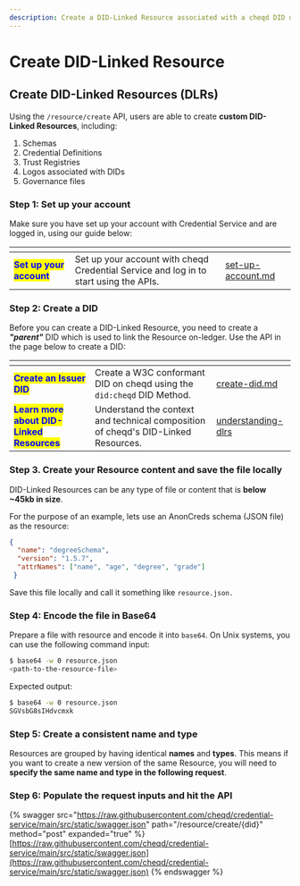 ```yaml
---
description: Create a DID-Linked Resource associated with a cheqd DID over REST API
---
```


# Create DID-Linked Resource

## Create DID-Linked Resources (DLRs)

Using the `/resource/create` API, users are able to create **custom DID-Linked Resources**, including:

1. Schemas
2. Credential Definitions
3. Trust Registries
4. Logos associated with DIDs
5. Governance files

### Step 1: Set up your account

Make sure you have set up your account with Credential Service and are logged in, using our guide below:

<table data-card-size="large" data-view="cards"><thead><tr><th></th><th></th><th data-hidden data-card-target data-type="content-ref"></th></tr></thead><tbody><tr><td><mark style="color:blue;"><strong>Set up your account</strong></mark></td><td>Set up your account with cheqd Credential Service and log in to start using the APIs.</td><td><a href="../set-up-account.md">set-up-account.md</a></td></tr></tbody></table>

### Step 2: Create a DID

Before you can create a DID-Linked Resource, you need to create a _**"parent"**_ DID which is used to link the Resource on-ledger. Use the API in the page below to create a DID:

<table data-card-size="large" data-view="cards"><thead><tr><th></th><th></th><th data-hidden data-card-target data-type="content-ref"></th></tr></thead><tbody><tr><td><mark style="color:blue;"><strong>Create an Issuer DID</strong></mark></td><td>Create a W3C conformant DID on cheqd using the <code>did:cheqd</code> DID Method.</td><td><a href="../dids/create-did.md">create-did.md</a></td></tr><tr><td><mark style="color:blue;"><strong>Learn more about DID-Linked Resources</strong></mark></td><td>Understand the context and technical composition of cheqd's DID-Linked Resources.</td><td><a href="understanding-dlrs/">understanding-dlrs</a></td></tr></tbody></table>

### Step 3. Create your Resource content and save the file locally

DID-Linked Resources can be any type of file or content that is **below \~45kb in size**.

For the purpose of an example, lets use an AnonCreds schema (JSON file) as the resource:

```json
{
  "name": "degreeSchema",
  "version": "1.5.7",
  "attrNames": ["name", "age", "degree", "grade"]
 }
```

Save this file locally and call it something like `resource.json.`

### Step 4: Encode the file in Base64

Prepare a file with resource and encode it into `base64`. On Unix systems, you can use the following command input:

```bash
$ base64 -w 0 resource.json
<path-to-the-resource-file>
```

Expected output:

```bash
$ base64 -w 0 resource.json
SGVsbG8sIHdvcmxk
```

### Step 5: Create a consistent name and type

Resources are grouped by having identical **names** and **types**. This means if you want to create a new version of the same Resource, you will need to **specify the same name and type in the following request**.&#x20;

### Step 6: Populate the request inputs and hit the API

{% swagger src="https://raw.githubusercontent.com/cheqd/credential-service/main/src/static/swagger.json" path="/resource/create/{did}" method="post" expanded="true" %}
[https://raw.githubusercontent.com/cheqd/credential-service/main/src/static/swagger.json](https://raw.githubusercontent.com/cheqd/credential-service/main/src/static/swagger.json)
{% endswagger %}

